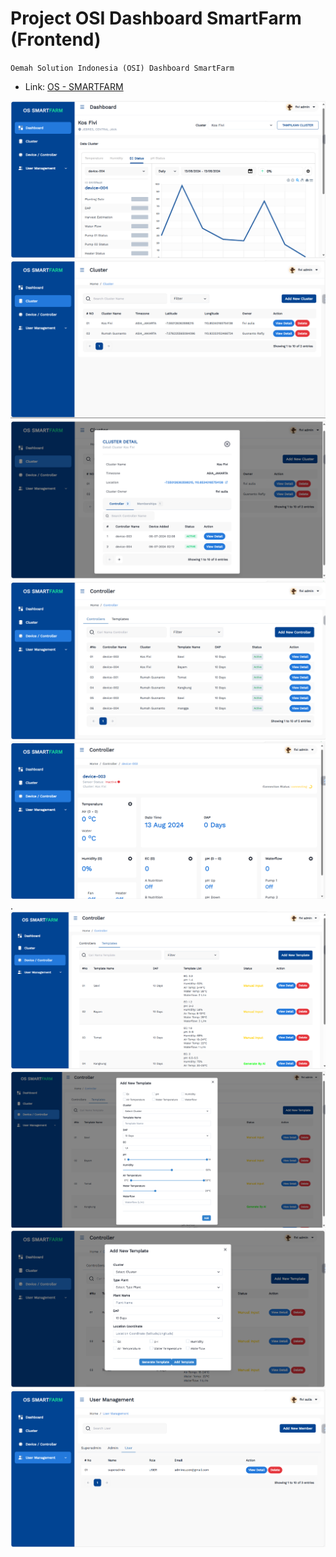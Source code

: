 # Project OSI Dashboard SmartFarm (Frontend)
`` Oemah Solution Indonesia (OSI) Dashboard SmartFarm ``
- Link: [OS - SMARTFARM](https://osi-dashboard-smartfarm.vercel.app/)

![](image/dashboard.png)
![](image/cluster.png)
![](image/clusterdetail.png)
![](image/controller.png)
![](image/viewdetailcontroller.png).
![](image/templates.png)
![](image/addtemplatemanual.png)
![](image/addtemplateAI.png)
![](image/user.png)
